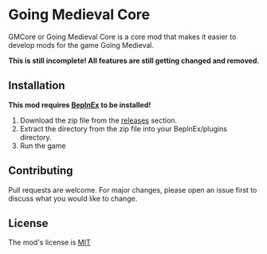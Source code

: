 # Going Medieval Core
GMCore or Going Medieval Core is a core mod that makes it easier to develop mods for the game Going Medieval.

**This is still incomplete! All features are still getting changed and removed.**

## Installation
**This mod requires [BepInEx](https://github.com/BepInEx/BepInEx/releases) to be installed!**

 1. Download the zip file from the [releases](https://github.com/AtiLion/GM_Core/releases) section.
 2. Extract the directory from the zip file into your BepInEx/plugins directory.
 3. Run the game

## Contributing
Pull requests are welcome. For major changes, please open an issue first to discuss what you would like to change.

## License
The mod's license is [MIT](https://choosealicense.com/licenses/mit)